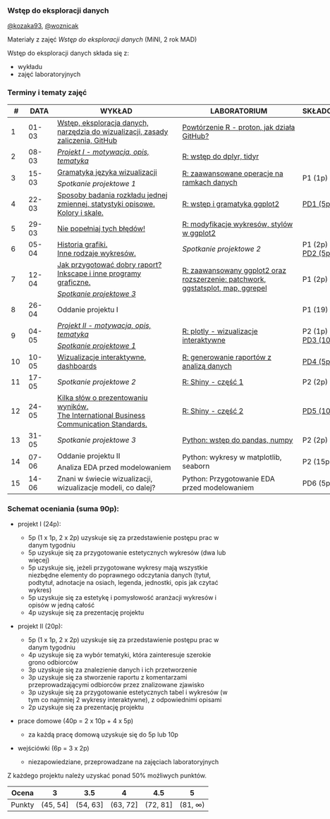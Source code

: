 ### Wstęp do eksploracji danych

[@kozaka93](https://github.com/kozaka93), [@woznicak](https://github.com/woznicak)

Materiały z zajęć *Wstęp do eksploracji danych* (MiNI, 2 rok MAD)

Wstęp do eksploracji danych składa się z:

-   wykładu
-   zajęć laboratoryjnych

### Terminy i tematy zajęć 
<table style="undefined;table-layout: fixed; width: 772px">
<colgroup>
<col style="width: 39.88333px">
<col style="width: 65.88333px">
<col style="width: 291.88333px">
<col style="width: 279.88333px">
<col style="width: 94.88333px">
</colgroup>
<thead>
  <tr>
    <th>#</th>
    <th>DATA</th>
    <th>WYKŁAD</th>
    <th>LABORATORIUM</th>
    <th>SKŁADOWA</th>
  </tr>
</thead>
<tbody>
  <tr>
    <td rowspan="2">1</td>
    <td rowspan="2">01-03</td>
    <td rowspan="2"><a href="https://github.com/MI2-Education/2022L-ExploratoryDataAnalysis/blob/main/Wyk%C5%82ad/W1-wstep.pdf" target="_blank" rel="noopener noreferrer"> Wstęp, eksploracja danych, narzędzia do wizualizacji, zasady zaliczenia, GitHub</a></td>
    <td rowspan="2"><a href="https://github.com/MI2-Education/2022L-ExploratoryDataAnalysis/blob/main/Laboratoria/Lab1"  target="_blank" rel="noopener noreferrer"> Powtórzenie R - proton, jak działa GitHub?</a></td>
    <td rowspan="2"></td>
  </tr>
  <tr>
  </tr>
  <tr>
    <td rowspan="2">2</td>
    <td rowspan="2">08-03</td>
    <td rowspan="2"><i><a href="https://github.com/MI2-Education/2022L-ExploratoryDataAnalysis/blob/main/Projekt/Projekt1/README.md" target="_blank" rel="noopener noreferrer">Projekt I - motywacja, opis, tematyka</a></i></td>
    <td rowspan="2"><a href="https://github.com/MI2-Education/2022L-ExploratoryDataAnalysis/blob/main/Laboratoria/Lab2"  target="_blank" rel="noopener noreferrer"> R: wstęp do dplyr, tidyr </a></td>
    <td rowspan="2"></td>
  </tr>
  <tr>
  </tr>
  <tr>
    <td rowspan="2">3</td>
    <td rowspan="2">15-03</td>
    <td><a href="https://github.com/MI2-Education/2022L-ExploratoryDataAnalysis/blob/main/Wyk%C5%82ad/W3-gramatyka.pdf" target="_blank" rel="noopener noreferrer">Gramatyka języka wizualizacji </a></td>
    <td rowspan="2"><a href="https://github.com/MI2-Education/2022L-ExploratoryDataAnalysis/tree/main/Laboratoria/Lab3" target="_blank" rel="noopener noreferrer">R: zaawansowane operacje na ramkach danych</a></td>
    <td rowspan="2">P1 (1p)</td>
  </tr>
  <tr>
	  <td><i>Spotkanie projektowe 1</i></td>
  </tr>
  <tr>
    <td rowspan="2">4</td>
    <td rowspan="2">22-03</td>
    <td rowspan="2"><a href="https://github.com/MI2-Education/2022L-ExploratoryDataAnalysis/blob/main/Wyk%C5%82ad/W4-badanie-rozkladu-kolory-skale.pdf" target="_blank" rel="noopener noreferrer">Sposoby badania rozkładu jednej zmiennej, statystyki opisowe. Kolory i skale.</a></td>
    <td rowspan="2"><a href="https://github.com/MI2-Education/2022L-ExploratoryDataAnalysis/tree/main/Laboratoria/Lab4" target="_blank" rel="noopener noreferrer"> R: wstęp i gramatyka ggplot2</a></td>
    <td rowspan="2"><a href="https://github.com/MI2-Education/2022L-ExploratoryDataAnalysis/issues/38" target="_blank" rel="noopener noreferrer">PD1 (5p) </a></td>
  </tr>
  <tr>
  </tr>
  <tr>
    <td rowspan="2">5</td>
    <td rowspan="2">29-03</td>
    <td rowspan="2"><a href="https://github.com/MI2-Education/2022L-ExploratoryDataAnalysis/blob/main/Wyk%C5%82ad/W5-bledy.pdf" target="_blank" rel="noopener noreferrer"> Nie popełniaj tych błędów!</a></td>
    <td rowspan="2"><a href="https://github.com/MI2-Education/2022L-ExploratoryDataAnalysis/tree/main/Laboratoria/Lab5" target="_blank" rel="noopener noreferrer">R: modyfikacje wykresów, stylów w ggplot2</a></td>
    <td rowspan="2"></td>
  </tr>
  <tr>
  </tr>
  <tr>
    <td rowspan="2">6</td>
    <td rowspan="2">05-04</td>
    <td rowspan="2"><a href="https://github.com/MI2-Education/2022L-ExploratoryDataAnalysis/blob/main/Wyk%C5%82ad/W6-historia-inne-wykresy.pdf" target="_blank" rel="noopener noreferrer">Historia grafiki.<br>Inne rodzaje wykresów. </a></td>
	  <td rowspan="2"><i>Spotkanie projektowe 2</i></td>
    <td rowspan="2">P1 (2p)<br><a href="https://github.com/MI2-Education/2022L-ExploratoryDataAnalysis/issues/68" target="_blank" rel="noopener noreferrer"> PD2 (5p)</a></td>
  </tr>
  <tr>
  </tr>
  <tr>
    <td rowspan="2">7</td>
    <td rowspan="2">12-04</td>
    <td><a href="https://github.com/MI2-Education/2022L-ExploratoryDataAnalysis/blob/main/Wyk%C5%82ad/W7-raport.pdf" target="_blank" rel="noopener noreferrer"> Jak przygotować dobry raport? Inkscape i inne programy graficzne.</a></td> 
    <td rowspan="2"><a href="https://github.com/MI2-Education/2022L-ExploratoryDataAnalysis/tree/main/Laboratoria/Lab7" target="_blank" rel="noopener noreferrer">R: zaawansowany ggplot2 oraz rozszerzenie: patchwork, ggstatsplot, map, ggrepel</a></td>
    <td rowspan="2">P1 (2p)</td>
  </tr>
  <tr>
    <td><a href="https://github.com/MI2-Education/2022L-ExploratoryDataAnalysis/blob/main/Projekt/Projekt1/Spotkanie projektowe 3.pdf" target="_blank" rel="noopener noreferrer"><i> Spotkanie projektowe 3</i></a></td>
  </tr>
  <tr>
    <td rowspan="2">8</td>
    <td rowspan="2">26-04</td>
    <td colspan="2" rowspan="2">Oddanie projektu I</td>
    <td rowspan="2">P1 (19)</td>
  </tr>
  <tr>
  </tr>
  <tr>
    <td rowspan="2">9</td>
    <td rowspan="2">04-05</td>
	  <td><i><a href="https://github.com/MI2-Education/2022L-ExploratoryDataAnalysis/tree/main/Projekt/Projekt2" target="_blank" rel="noopener noreferrer">Projekt II - motywacja, opis, tematyka</a></i></td>
    <td rowspan="2"><a href="https://github.com/MI2-Education/2022L-ExploratoryDataAnalysis/tree/main/Laboratoria/Lab9" target="_blank" rel="noopener noreferrer">R: plotly - wizualizacje interaktywne</a></td>
    <td rowspan="2">P2 (1p)<br><a href="https://github.com/MI2-Education/2022L-ExploratoryDataAnalysis/issues/94" target="_blank" rel="noopener noreferrer">PD3 (10p)</a></td>
  </tr>
  <tr>
	  <td><i><a href="https://github.com/MI2-Education/2022L-ExploratoryDataAnalysis/blob/main/Projekt/Projekt2/Spotkanie%20projektowe%201.pdf" target="_blank" rel="noopener noreferrer">Spotkanie projektowe 1</a></i></td>
  </tr>
  <tr>
    <td rowspan="2">10</td>
    <td rowspan="2">10-05</td>
    <td rowspan="2"><a href="https://github.com/MI2-Education/2022L-ExploratoryDataAnalysis/blob/main/Wyk%C5%82ad/W10-dashboards.pdf"  target="_blank" rel="noopener noreferrer">Wizualizacje interaktywne, dashboards</a></td>
    <td rowspan="2"><a href="https://github.com/MI2-Education/2022L-ExploratoryDataAnalysis/blob/main/Laboratoria/Lab10"  target="_blank" rel="noopener noreferrer">R: generowanie raportów z analizą danych </a></td>
    <td rowspan="2"><a href="https://github.com/MI2-Education/2022L-ExploratoryDataAnalysis/issues/134" target="_blank" rel="noopener noreferrer"> PD4 (5p) </a></td>
  </tr>
  <tr>
  </tr>
  <tr>
    <td rowspan="2">11</td>
    <td rowspan="2">17-05</td>
	  <td rowspan="2"><i>Spotkanie projektowe 2</i></td>
    <td rowspan="2"><a href="https://github.com/MI2-Education/2022L-ExploratoryDataAnalysis/tree/main/Laboratoria/Lab11" target="_blank" rel="noopener noreferrer">R: Shiny - część 1</a></td>
    <td rowspan="2">P2 (2p)</td>
  </tr>
  <tr>
  </tr>
  <tr>
    <td rowspan="2">12</td>
    <td rowspan="2">24-05</td>
    <td rowspan="2"><a href="https://github.com/MI2-Education/2022L-ExploratoryDataAnalysis/blob/main/Wyk%C5%82ad/W12-IBCS-prezentacje.pdf" target="_blank" rel="noopener noreferrer"> Kilka słów o prezentowaniu wyników.<br>The International Business Communication Standards.</a></td>
    <td rowspan="2"><a href="https://github.com/MI2-Education/2022L-ExploratoryDataAnalysis/tree/main/Laboratoria/Lab12" target="_blank" rel="noopener noreferrer">R: Shiny - część 2</a></td>
    <td rowspan="2"><a href="https://github.com/MI2-Education/2022L-ExploratoryDataAnalysis/issues/167" target="_blank" rel="noopener noreferrer"> PD5 (10p)</a></td>
  </tr>
  <tr>
  </tr>
  <tr>
    <td rowspan="2">13</td>
    <td rowspan="2">31-05</td>
	  <td rowspan="2"><i>Spotkanie projektowe 3</i></td>
    <td rowspan="2"><a href="https://github.com/MI2-Education/2022L-ExploratoryDataAnalysis/tree/main/Laboratoria/Lab13" target="_blank" rel="noopener noreferrer">Python: wstęp do pandas, numpy</a></td>
    <td rowspan="2">P2 (2p)</td>
  </tr>
  <tr>
  </tr>
  <tr>
    <td rowspan="2">14</td>
    <td rowspan="2">07-06</td>
    <td>Oddanie projektu II </td>
    <td rowspan="2">Python: wykresy w matplotlib, seaborn</td>
    <td rowspan="2">P2 (15p)</td>
  </tr>
  <tr>
    <td>Analiza EDA przed modelowaniem</td>
  </tr>
  <tr>
    <td rowspan="2">15</td>
    <td rowspan="2">14-06</td>
    <td rowspan="2">Znani w świecie wizualizacji, wizualizacje modeli, co dalej?</td>
    <td rowspan="2">Python: Przygotowanie EDA przed modelowaniem</td>
    <td rowspan="2">PD6 (5p)</td>
  </tr>
  <tr>
  </tr>
</tbody>
</table>

### Schemat oceniania (suma 90p):

-  projekt I (24p):
	-	5p (1 x 1p, 2 x 2p) uzyskuje się za przedstawienie postępu prac w danym tygodniu
	-	5p uzyskuje się za przygotowanie estetycznych wykresów (dwa lub więcej)
	-	5p uzyskuje się, jeżeli przygotowane wykresy mają wszystkie niezbędne elementy do poprawnego odczytania danych (tytuł, podtytuł, adnotacje na osiach, legenda, jednostki, opis jak czytać wykres)
	-	5p uzyskuje się za estetykę i pomysłowość aranżacji wykresów i opisów w jedną całość
	-	4p uzyskuje się za prezentację projektu

-  projekt II (20p):
	- 	5p (1 x 1p, 2 x 2p) uzyskuje się za przedstawienie postępu prac w danym tygodniu
	- 	4p uzyskuje się za wybór tematyki, która zainteresuje szerokie grono odbiorców
	- 	3p uzyskuje się za znalezienie danych i ich przetworzenie
	- 	3p uzyskuje się za stworzenie raportu z komentarzami przeprowadzającymi odbiorców przez znalizowane zjawisko
	- 	3p uzyskuje się za przygotowanie estetycznych tabel i wykresów (w tym co najmniej 2 wykresy interaktywne), z odpowiednimi opisami
	- 	2p uzyskuje się za prezentację projektu


-  prace domowe (40p = 2 x 10p + 4 x 5p)
	- za każdą pracę domową uzyskuje się do 5p lub 10p

- wejściówki (6p = 3 x 2p)
	- niezapowiedziane, przeprowadzane na zajęciach laboratoryjnych 
    
    
Z każdego projektu należy uzyskać ponad 50% możliwych punktów.

| Ocena |  3 | 3.5 | 4 | 4.5 | 5 |
|:---:|:---:|:---:|:---:|:---:|:---:|
| Punkty   | (45, 54] | (54, 63] | (63, 72] | (72, 81] | (81, ∞) |
